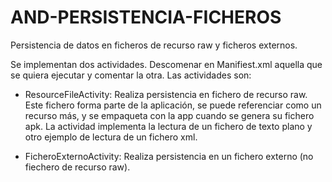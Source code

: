 # AND-PERSISTENCIA-FICHEROS
Persistencia de datos en ficheros de recurso raw y ficheros externos.

Se implementan dos actividades. Descomenar en Manifiest.xml aquella que se quiera ejecutar y comentar la otra.
Las actividades son:

* ResourceFileActivity: Realiza persistencia en fichero de recurso raw. Este fichero forma parte de la aplicación, se puede referenciar como un recurso más, y se empaqueta con la app cuando se genera su fichero apk. 
La actividad implementa la lectura de un fichero de texto plano y otro ejemplo de lectura de un fichero xml.

* FicheroExternoActivity: Realiza persistencia en un fichero externo (no fiechero de recurso raw).
